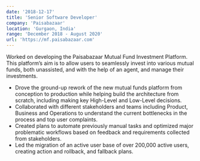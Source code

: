 ```yaml
---
date: '2018-12-17'
title: 'Senior Software Developer'
company: 'Paisabazaar'
location: 'Gurgaon, India'
range: 'December 2018 - August 2020'
url: 'https://mf.paisabazaar.com'
---
```


Worked on developing the Paisabazaar Mutual Fund Investment Platform. This platform’s aim is to allow users to seamlessly invest into various mutual funds, both unassisted, and with the help of an agent, and manage their investments.
 
- Drove the ground-up rework of the new mutual funds platform from conception to production while helping build the architecture from scratch, including making key High-Level and Low-Level decisions.
- Collaborated with different stakeholders and teams including Product, Business and Operations to understand the current bottlenecks in the process and top user complaints.
- Created plans to automate previously manual tasks and optimized major problematic workflows based on feedback and requirements collected from stakeholders.
- Led the migration of an active user base of over 200,000 active users, creating action and rollback, and fallback plans.
